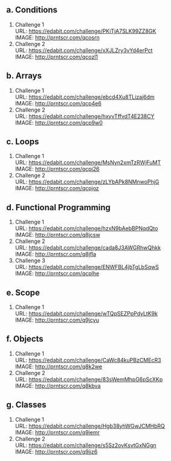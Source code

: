 a. Conditions
-
  1. Challenge 1<br>
    URL: https://edabit.com/challenge/PKiTjA7SLK99ZZ8GK <br>
    IMAGE: http://prntscr.com/qcosrn
  2. Challenge 2<br>
    URL: https://edabit.com/challenge/xXJLZry3vYd4erPct <br>
    IMAGE: http://prntscr.com/qcozl1
    
b. Arrays
-
  1. Challenge 1<br>
    URL: https://edabit.com/challenge/ebcd4Xu8TLizaj6dm <br>
    IMAGE: http://prntscr.com/qcp4e6
  2. Challenge 2<br>
    URL: https://edabit.com/challenge/hxyvTffvdT4E238CY <br>
    IMAGE: http://prntscr.com/qcp9w0
    
c. Loops
-
  1. Challenge 1<br>
    URL: https://edabit.com/challenge/MsNyn2xmTzRWjFuMT <br>
    IMAGE: http://prntscr.com/qcpi26
  2. Challenge 2<br>
    URL: https://edabit.com/challenge/zLYbAPk8NMnwoPhjG <br>
    IMAGE: http://prntscr.com/qcpjoz

d. Functional Programming
-
  1. Challenge 1<br>
    URL: https://edabit.com/challenge/hzxN9bAebBPNqdQto <br>
    IMAGE: http://prntscr.com/q8jcsw
  2. Challenge 2<br>
    URL: https://edabit.com/challenge/cada8J3AWGRhwQhkk <br>
    IMAGE: http://prntscr.com/q8jfla
  3. Challenge 3<br>
    URL: https://edabit.com/challenge/ENWFBL4jbTgLbSqwS <br>
    IMAGE: http://prntscr.com/qcplhe
    
e. Scope
-
  1. Challenge 1<br>
    URL: https://edabit.com/challenge/wTQpSEZPpPdyLtK9k <br>
    IMAGE: http://prntscr.com/q9jcyu
    
f. Objects
-
  1. Challenge 1<br>
    URL: https://edabit.com/challenge/CaWc84kuPBzCMEcR3 <br>
    IMAGE: http://prntscr.com/q8k2we
  2. Challenge 2<br>
    URL: https://edabit.com/challenge/83sWemMhpG6pScXKp <br>
    IMAGE: http://prntscr.com/q8kbva

g. Classes
-
  1. Challenge 1<br>
    URL: https://edabit.com/challenge/Hgb38yhWGwJCMHbRQ <br>
    IMAGE: http://prntscr.com/q9iemr
  2. Challenge 2<br>
    URL: https://edabit.com/challenge/s5Sz2ovKsvtGxNGgn <br>
    IMAGE: http://prntscr.com/q9ijz6
